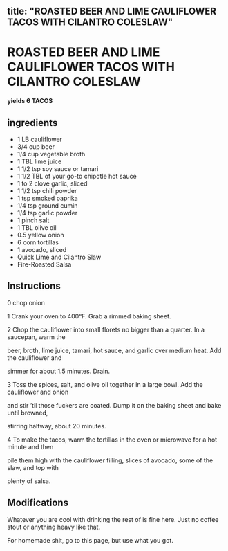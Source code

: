 

title: "ROASTED BEER AND LIME CAULIFLOWER TACOS WITH CILANTRO COLESLAW"
---
# ROASTED BEER AND LIME CAULIFLOWER TACOS WITH CILANTRO COLESLAW



#### yields  6 TACOS


## ingredients
* 1 LB cauliflower 
* 3/4 cup beer 
* 1/4 cup vegetable broth 
* 1 TBL lime juice 
* 1 1/2 tsp soy sauce or tamari 
* 1 1/2 TBL of your go-to chipotle hot sauce 
* 1 to 2 clove garlic, sliced 
* 1 1/2 tsp chili powder 
* 1 tsp smoked paprika 
* 1/4 tsp ground cumin 
* 1/4 tsp garlic powder 
* 1 pinch salt 
* 1 TBL olive oil 
* 0.5 yellow onion 
* 6 corn tortillas 
* 1 avocado, sliced 
* Quick Lime and Cilantro Slaw 
* Fire-Roasted Salsa 



## Instructions
0 chop onion

1 Crank your oven to 400°F. Grab a rimmed baking sheet.

2 Chop the cauliflower into small florets no bigger than a quarter. In a saucepan, warm the

beer, broth, lime juice, tamari, hot sauce, and garlic over medium heat. Add the cauliflower and

simmer for about 1.5 minutes. Drain.

3 Toss the spices, salt, and olive oil together in a large bowl. Add the cauliflower and onion

and stir ’til those fuckers are coated. Dump it on the baking sheet and bake until browned,

stirring halfway, about 20 minutes.

4 To make the tacos, warm the tortillas in the oven or microwave for a hot minute and then

pile them high with the cauliflower filling, slices of avocado, some of the slaw, and top with

plenty of salsa.



## Modifications
Whatever you are cool with drinking the rest of is fine here. Just no coffee stout or anything heavy like that.

 For homemade shit, go to this page, but use what you got.




